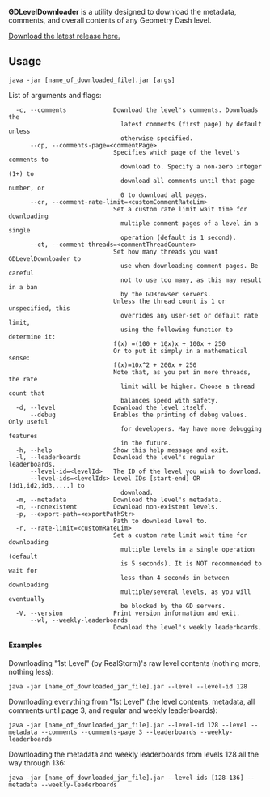**GDLevelDownloader** is a utility designed to download the metadata, comments, and overall contents of any Geometry Dash level.

[Download the latest release here.](https://github.com/syndiate/GDLevelDownloader/releases/latest/)


Usage
----------
```
java -jar [name_of_downloaded_file].jar [args]
```

List of arguments and flags:
```
  -c, --comments             Download the level's comments. Downloads the
                               latest comments (first page) by default unless
                               otherwise specified.
      --cp, --comments-page=<commentPage>
                             Specifies which page of the level's comments to
                               download to. Specify a non-zero integer (1+) to
                               download all comments until that page number, or
                               0 to download all pages.
      --cr, --comment-rate-limit=<customCommentRateLim>
                             Set a custom rate limit wait time for downloading
                               multiple comment pages of a level in a single
                               operation (default is 1 second).
      --ct, --comment-threads=<commentThreadCounter>
                             Set how many threads you want GDLevelDownloader to
                               use when downloading comment pages. Be careful
                               not to use too many, as this may result in a ban
                               by the GDBrowser servers.
                             Unless the thread count is 1 or unspecified, this
                               overrides any user-set or default rate limit,
                               using the following function to determine it:
                             f(x) =(100 + 10x)x + 100x + 250
                             Or to put it simply in a mathematical sense:
                             f(x)=10x^2 + 200x + 250
                             Note that, as you put in more threads, the rate
                               limit will be higher. Choose a thread count that
                               balances speed with safety.
  -d, --level                Download the level itself.
      --debug                Enables the printing of debug values. Only useful
                               for developers. May have more debugging features
                               in the future.
  -h, --help                 Show this help message and exit.
  -l, --leaderboards         Download the level's regular leaderboards.
      --level-id=<levelId>   The ID of the level you wish to download.
      --level-ids=<levelIds> Level IDs [start-end] OR [id1,id2,id3,....] to
                               download.
  -m, --metadata             Download the level's metadata.
  -n, --nonexistent          Download non-existent levels.
  -p, --export-path=<exportPathStr>
                             Path to download level to.
  -r, --rate-limit=<customRateLim>
                             Set a custom rate limit wait time for downloading
                               multiple levels in a single operation (default
                               is 5 seconds). It is NOT recommended to wait for
                               less than 4 seconds in between downloading
                               multiple/several levels, as you will eventually
                               be blocked by the GD servers.
  -V, --version              Print version information and exit.
      --wl, --weekly-leaderboards
                             Download the level's weekly leaderboards.
```

#### Examples

Downloading "1st Level" (by RealStorm)'s raw level contents (nothing more, nothing less):
```
java -jar [name_of_downloaded_jar_file].jar --level --level-id 128
```

Downloading everything from "1st Level" (the level contents, metadata, all comments until page 3, and regular and weekly leaderboards):
```
java -jar [name_of_downloaded_jar_file].jar --level-id 128 --level --metadata --comments --comments-page 3 --leaderboards --weekly-leaderboards
```

Downloading the metadata and weekly leaderboards from levels 128 all the way through 136:
```
java -jar [name_of_downloaded_jar_file].jar --level-ids [128-136] --metadata --weekly-leaderboards
```